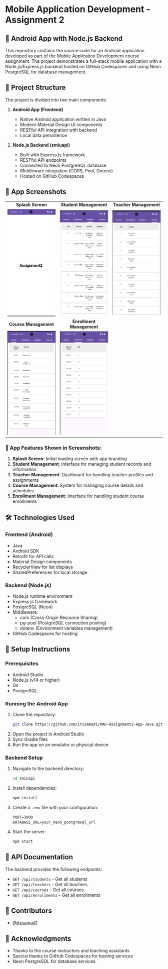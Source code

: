 # Mobile Application Development - Assignment 2

## 📱 Android App with Node.js Backend

This repository contains the source code for an Android application developed as part of the Mobile Application Development course assignment. The project demonstrates a full-stack mobile application with a Node.js/Express.js backend hosted on GitHub Codespaces and using Neon PostgreSQL for database management.

## 🚀 Project Structure

The project is divided into two main components:

1. **Android App (Frontend)**
   - Native Android application written in Java
   - Modern Material Design UI components
   - RESTful API integration with backend
   - Local data persistence

2. **Node.js Backend (smiuapi)**
   - Built with Express.js framework
   - RESTful API endpoints
   - Connected to Neon PostgreSQL database
   - Middleware integration (CORS, Pool, Dotenv)
   - Hosted on GitHub Codespaces

## 📸 App Screenshots

<div align="center">
  <table>
    <tr>
      <td align="center"><strong>Splash Screen</strong></td>
      <td align="center"><strong>Student Management</strong></td>
      <td align="center"><strong>Teacher Management</strong></td>
    </tr>
    <tr>
      <td><img src="images/assignment2/splash.png" alt="Splash Screen" width="200"/></td>
      <td><img src="images/assignment2/student.png" alt="Student Management Screen" width="200"/></td>
      <td><img src="images/assignment2/teacher.png" alt="Teacher Management Screen" width="200"/></td>
    </tr>
    <tr>
      <td align="center"><strong>Course Management</strong></td>
      <td align="center"><strong>Enrollment Management</strong></td>
    </tr>
    <tr>
      <td><img src="images/assignment2/course.png" alt="Course Management Screen" width="200"/></td>
      <td><img src="images/assignment2/enrollment.png" alt="Enrollment Management Screen" width="200"/></td>
    </tr>
  </table>
</div>

### 📱 App Features Shown in Screenshots:

1. **Splash Screen**: Initial loading screen with app branding
2. **Student Management**: Interface for managing student records and information
3. **Teacher Management**: Dashboard for handling teacher profiles and assignments
4. **Course Management**: System for managing course details and schedules
5. **Enrollment Management**: Interface for handling student course enrollments

## 🛠️ Technologies Used

### Frontend (Android)
- Java
- Android SDK
- Retrofit for API calls
- Material Design components
- RecyclerView for list displays
- SharedPreferences for local storage

### Backend (Node.js)
- Node.js runtime environment
- Express.js framework
- PostgreSQL (Neon)
- Middleware:
  - cors (Cross-Origin Resource Sharing)
  - pg-pool (PostgreSQL connection pooling)
  - dotenv (Environment variables management)
- GitHub Codespaces for hosting

## 🔧 Setup Instructions

### Prerequisites
- Android Studio
- Node.js (v14 or higher)
- Git
- PostgreSQL

### Running the Android App
1. Clone the repository:
   ```bash
   git clone https://github.com/itxsamad1/MAD-Assignment2-App-Java.git
   ```
2. Open the project in Android Studio
3. Sync Gradle files
4. Run the app on an emulator or physical device

### Backend Setup
1. Navigate to the backend directory:
   ```bash
   cd smiuapi
   ```
2. Install dependencies:
   ```bash
   npm install
   ```
3. Create a `.env` file with your configuration:
   ```env
   PORT=3000
   DATABASE_URL=your_neon_postgresql_url
   ```
4. Start the server:
   ```bash
   npm start
   ```

## 📝 API Documentation

The backend provides the following endpoints:
- `GET /api/students` - Get all students
- `GET /api/teachers` - Get all teachers
- `GET /api/courses` - Get all courses
- `GET /api/enrollments` - Get all enrollments

## 👥 Contributors
- [@itxsamad1](https://github.com/itxsamad1)

## 🤝 Acknowledgments
- Thanks to the course instructors and teaching assistants
- Special thanks to GitHub Codespaces for hosting services
- Neon PostgreSQL for database services 